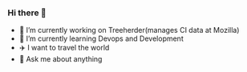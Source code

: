 ### Hi there 👋

- 🔭 I’m currently working on Treeherder(manages CI data at Mozilla)
- 🌱 I’m currently learning Devops and Development
- ✈️  I want to travel the world
- 💬 Ask me about anything
